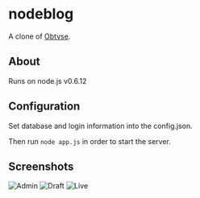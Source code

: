 nodeblog
========
A clone of [Obtvse](http://github.com/NateW/obtvse).

About
-----
Runs on node.js v0.6.12

Configuration
-------------
Set database and login information into the config.json.

Then run `node app.js` in order to start the server.


Screenshots
-----------
![Admin](http://i.imgur.com/hfnm9.png)
![Draft](http://i.imgur.com/x4lXL.png)
![Live](http://i.imgur.com/wbVJN.png)
